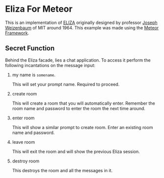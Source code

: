 # Eliza For Meteor

This is an implementation of [ELIZA](http://en.wikipedia.org/wiki/ELIZA) originally designed by professor [Joseph Weizenbaum](http://en.wikipedia.org/wiki/Joseph_Weizenbaum) of MIT around 1964. This example was made using the [Meteor Framework](http://meteor.com).

## Secret Function

Behind the Eliza facade, lies a chat application. To access it perform the following incantations on the message input:

1. my name is `somename`.

    This will set your prompt name. Required to proceed.

1. create room
    
    This will create a room that you will automatically enter. Remember the room name and password to enter the room the next time around.

1. enter room
    
    This will show a similar prompt to create room. Enter an existing room name and password.

1. leave room
    
    This will exit the room and will show the previous Eliza session.

1. destroy room

    This destroys the room and all the messages in it.